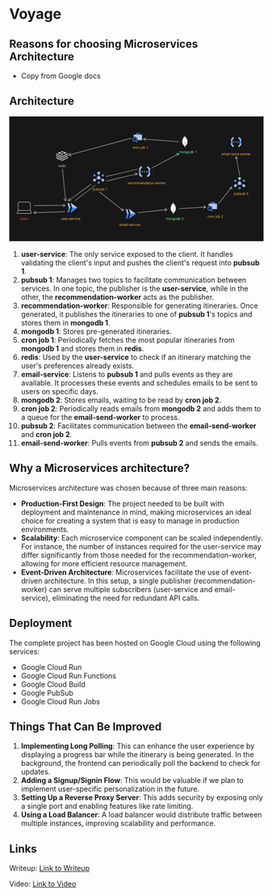 # Voyage

## Reasons for choosing Microservices Architecture
- Copy from Google docs

## Architecture
![Architecture](https://github.com/pranitmalhotra/Voyage/blob/main/assets/arch.png)

1. **user-service**: The only service exposed to the client. It handles validating the client's input and pushes the client's request into **pubsub 1**.
2. **pubsub 1**: Manages two topics to facilitate communication between services. In one topic, the publisher is the **user-service**, while in the other, the **recommendation-worker** acts as the publisher.
3. **recommendation-worker**: Responsible for generating itineraries. Once generated, it publishes the itineraries to one of **pubsub 1**'s topics and stores them in **mongodb 1**.
4. **mongodb 1**: Stores pre-generated itineraries.
5. **cron job 1**: Periodically fetches the most popular itineraries from **mongodb 1** and stores them in **redis**.
6. **redis**: Used by the **user-service** to check if an itinerary matching the user's preferences already exists.
7. **email-service**: Listens to **pubsub 1** and pulls events as they are available. It processes these events and schedules emails to be sent to users on specific days.
8. **mongodb 2**: Stores emails, waiting to be read by **cron job 2**.
9. **cron job 2**: Periodically reads emails from **mongodb 2** and adds them to a queue for the **email-send-worker** to process.
10. **pubsub 2**: Facilitates communication between the **email-send-worker** and **cron job 2**.
11. **email-send-worker**: Pulls events from **pubsub 2** and sends the emails.

## Why a Microservices architecture?
Microservices architecture was chosen because of three main reasons:
- **Production-First Design**: The project needed to be built with deployment and maintenance in mind, making microservices an ideal choice for creating a system that is easy to manage in production environments.
- **Scalability**: Each microservice component can be scaled independently. For instance, the number of instances required for the user-service may differ significantly from those needed for the recommendation-worker, allowing for more efficient resource management.
- **Event-Driven Architecture**: Microservices facilitate the use of event-driven architecture. In this setup, a single publisher (recommendation-worker) can serve multiple subscribers (user-service and email-service), eliminating the need for redundant API calls.

## Deployment
The complete project has been hosted on Google Cloud using the following services:
- Google Cloud Run
- Google Cloud Run Functions
- Google Cloud Build
- Google PubSub
- Google Cloud Run Jobs

## Things That Can Be Improved
1. **Implementing Long Polling**: This can enhance the user experience by displaying a progress bar while the itinerary is being generated. In the background, the frontend can periodically poll the backend to check for updates.
2. **Adding a Signup/Signin Flow**: This would be valuable if we plan to implement user-specific personalization in the future.
3. **Setting Up a Reverse Proxy Server**: This adds security by exposing only a single port and enabling features like rate limiting.
4. **Using a Load Balancer**: A load balancer would distribute traffic between multiple instances, improving scalability and performance.

## Links

Writeup: [Link to Writeup](https://docs.google.com/document/d/1ddGqoxPCg2mGAPmAHVdBwyy3xyzsbPpAmj71BWF22qE/edit#heading=h.mf7baygpiz8t)

Video: [Link to Video](https://vimeo.com/1001941117)
